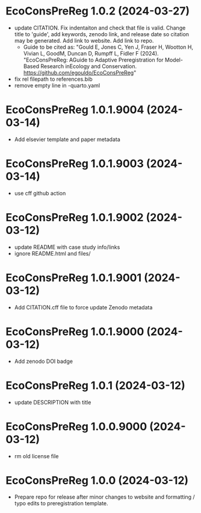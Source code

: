 <!-- NEWS.md is maintained by https://cynkra.github.io/fledge, do not edit -->

# EcoConsPreReg 1.0.2 (2024-03-27)

-   update CITATION. Fix indentaiton and check that file is valid. Change title to 'guide', add keywords, zenodo link, and release date so citation may be generated. Add link to website. Add link to repo.
    -   Guide to be cited as: "Gould E, Jones C, Yen J, Fraser H, Wootton H, Vivian L, GoodM, Duncan D, Rumpff L, Fidler F (2024). "EcoConsPreReg: AGuide to Adaptive Preregistration for Model-Based Research inEcology and Conservation. <https://github.com/egouldo/EcoConsPreReg>"
-   fix rel filepath to references.bib
-   remove empty line in -quarto.yaml

# EcoConsPreReg 1.0.1.9004 (2024-03-14)

-   Add elsevier template and paper metadata

# EcoConsPreReg 1.0.1.9003 (2024-03-14)

-   use cff github action

# EcoConsPreReg 1.0.1.9002 (2024-03-12)

-   update README with case study info/links
-   ignore README.html and files/

# EcoConsPreReg 1.0.1.9001 (2024-03-12)

-   Add CITATION.cff file to force update Zenodo metadata

# EcoConsPreReg 1.0.1.9000 (2024-03-12)

-   Add zenodo DOI badge

# EcoConsPreReg 1.0.1 (2024-03-12)

-   update DESCRIPTION with title

# EcoConsPreReg 1.0.0.9000 (2024-03-12)

-   rm old license file

# EcoConsPreReg 1.0.0 (2024-03-12)

-   Prepare repo for release after minor changes to website and formatting / typo edits to preregistration template.
